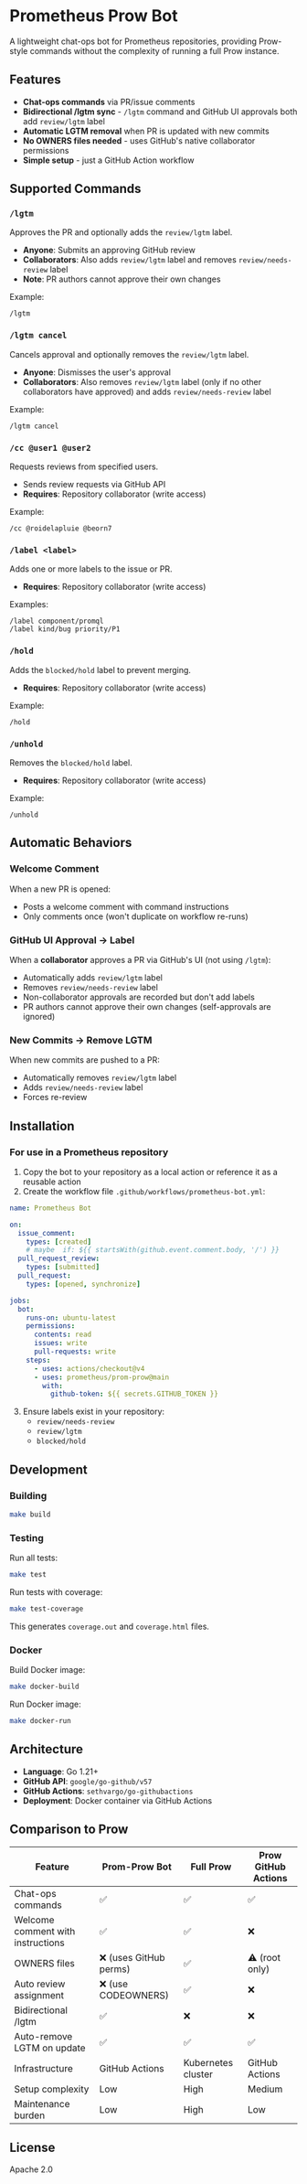 # Prometheus Prow Bot

A lightweight chat-ops bot for Prometheus repositories, providing Prow-style commands without the complexity of running a full Prow instance.

## Features

- **Chat-ops commands** via PR/issue comments
- **Bidirectional /lgtm sync** - `/lgtm` command and GitHub UI approvals both add `review/lgtm` label
- **Automatic LGTM removal** when PR is updated with new commits
- **No OWNERS files needed** - uses GitHub's native collaborator permissions
- **Simple setup** - just a GitHub Action workflow

## Supported Commands

### `/lgtm`
Approves the PR and optionally adds the `review/lgtm` label.
- **Anyone**: Submits an approving GitHub review
- **Collaborators**: Also adds `review/lgtm` label and removes `review/needs-review` label
- **Note**: PR authors cannot approve their own changes

Example:
```
/lgtm
```

### `/lgtm cancel`
Cancels approval and optionally removes the `review/lgtm` label.
- **Anyone**: Dismisses the user's approval
- **Collaborators**: Also removes `review/lgtm` label (only if no other collaborators have approved) and adds `review/needs-review` label

Example:
```
/lgtm cancel
```

### `/cc @user1 @user2`
Requests reviews from specified users.
- Sends review requests via GitHub API
- **Requires**: Repository collaborator (write access)

Example:
```
/cc @roidelapluie @beorn7
```

### `/label <label>`
Adds one or more labels to the issue or PR.
- **Requires**: Repository collaborator (write access)

Examples:
```
/label component/promql
/label kind/bug priority/P1
```

### `/hold`
Adds the `blocked/hold` label to prevent merging.
- **Requires**: Repository collaborator (write access)

Example:
```
/hold
```

### `/unhold`
Removes the `blocked/hold` label.
- **Requires**: Repository collaborator (write access)

Example:
```
/unhold
```

## Automatic Behaviors

### Welcome Comment
When a new PR is opened:
- Posts a welcome comment with command instructions
- Only comments once (won't duplicate on workflow re-runs)

### GitHub UI Approval → Label
When a **collaborator** approves a PR via GitHub's UI (not using `/lgtm`):
- Automatically adds `review/lgtm` label
- Removes `review/needs-review` label
- Non-collaborator approvals are recorded but don't add labels
- PR authors cannot approve their own changes (self-approvals are ignored)

### New Commits → Remove LGTM
When new commits are pushed to a PR:
- Automatically removes `review/lgtm` label
- Adds `review/needs-review` label
- Forces re-review

## Installation

### For use in a Prometheus repository

1. Copy the bot to your repository as a local action or reference it as a reusable action
2. Create the workflow file `.github/workflows/prometheus-bot.yml`:

```yaml
name: Prometheus Bot

on:
  issue_comment:
    types: [created]
    # maybe  if: ${{ startsWith(github.event.comment.body, '/') }}
  pull_request_review:
    types: [submitted]
  pull_request:
    types: [opened, synchronize]

jobs:
  bot:
    runs-on: ubuntu-latest
    permissions:
      contents: read
      issues: write
      pull-requests: write
    steps:
      - uses: actions/checkout@v4
      - uses: prometheus/prom-prow@main
        with:
          github-token: ${{ secrets.GITHUB_TOKEN }}
```

3. Ensure labels exist in your repository:
   - `review/needs-review`
   - `review/lgtm`
   - `blocked/hold`

## Development

### Building

```bash
make build
```

### Testing

Run all tests:
```bash
make test
```

Run tests with coverage:
```bash
make test-coverage
```

This generates `coverage.out` and `coverage.html` files.

### Docker

Build Docker image:
```bash
make docker-build
```

Run Docker image:
```bash
make docker-run
```

## Architecture

- **Language**: Go 1.21+
- **GitHub API**: `google/go-github/v57`
- **GitHub Actions**: `sethvargo/go-githubactions`
- **Deployment**: Docker container via GitHub Actions

## Comparison to Prow

| Feature | Prom-Prow Bot | Full Prow | Prow GitHub Actions |
|---------|---------------|-----------|---------------------|
| Chat-ops commands | ✅ | ✅ | ✅ |
| Welcome comment with instructions | ✅ | ✅ | ❌ |
| OWNERS files | ❌ (uses GitHub perms) | ✅ | ⚠️ (root only) |
| Auto review assignment | ❌ (use CODEOWNERS) | ✅ | ❌ |
| Bidirectional /lgtm | ✅ | ❌ | ❌ |
| Auto-remove LGTM on update | ✅ | ✅ | ✅ |
| Infrastructure | GitHub Actions | Kubernetes cluster | GitHub Actions |
| Setup complexity | Low | High | Medium |
| Maintenance burden | Low | High | Low |

## License

Apache 2.0
